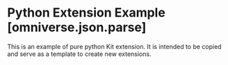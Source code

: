 # Python Extension Example [omniverse.json.parse]

This is an example of pure python Kit extension. It is intended to be copied and serve as a template to create new extensions.

